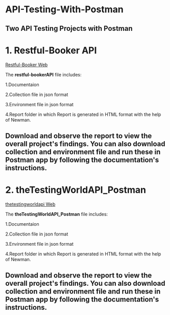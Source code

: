 # API-Testing-With-Postman

## Two API Testing Projects with Postman

# 1. Restful-Booker API

[Restful-Booker Web](https://restful-booker.herokuapp.com/)

The **restful-bookerAPI** file includes:

1.Documentaion

2.Collection file in json format

3.Environment file in json format

4.Report folder in which Report is generated in HTML format with the help of Newman.

## Download and observe the report to view the overall project's findings. You can also download collection and environment file and run these in Postman app by following the documentation's instructions.


# 2. theTestingWorldAPI_Postman

[thetestingworldapi Web](https://thetestingworldapi.com/)

The **theTestingWorldAPI_Postman** file includes:

1.Documentaion

2.Collection file in json format

3.Environment file in json format

4.Report folder in which Report is generated in HTML format with the help of Newman.

## Download and observe the report to view the overall project's findings. You can also download collection and environment file and run these in Postman app by following the documentation's instructions.


